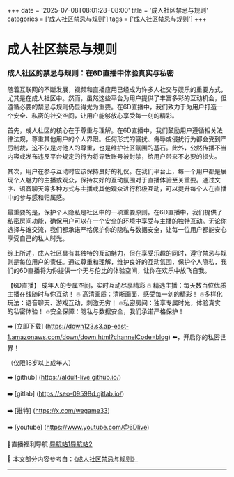 +++
date = '2025-07-08T08:01:28+08:00'
title = '成人社区禁忌与规则'
categories = ['成人社区禁忌与规则']
tags = ['成人社区禁忌与规则']
+++

# 成人社区禁忌与规则

### 成人社区的禁忌与规则：在6D直播中体验真实与私密

随着互联网的不断发展，视频和直播应用已经成为许多人社交与娱乐的重要方式，尤其是在成人社区中。然而，虽然这些平台为用户提供了丰富多彩的互动机会，但遵循必要的禁忌与规则仍显得尤为重要。在6D直播中，我们致力于为用户打造一个安全、私密的社交空间，让用户能够放心享受每一刻的精彩。

首先，成人社区的核心在于尊重与理解。在6D直播中，我们鼓励用户遵循相关法律法规，尊重其他用户的个人界限。任何形式的骚扰、侮辱或侵扰行为都会受到严厉制裁，这不仅是对他人的尊重，也是维护社区氛围的基石。此外，公然传播不当内容或发布违反平台规定的行为将导致账号被封禁，给用户带来不必要的损失。

其次，用户在参与互动时应该保持良好的礼仪。在我们平台上，每一个用户都是展现个人魅力的主播或观众，保持友好的互动氛围对于直播体验至关重要。通过文字、语音聊天等多种方式与主播或其他观众进行积极互动，可以提升每个人在直播中的参与感和归属感。

最重要的是，保护个人隐私是社区中的一项重要原则。在6D直播中，我们提供了私密房间功能，确保用户可以在一个安全的环境中享受与主播的独特互动。无论你选择与谁交流，我们都承诺严格保护你的隐私与数据安全，让每一位用户都能安心享受自己的私人时光。

综上所述，成人社区具有其独特的互动魅力，但在享受乐趣的同时，遵守禁忌与规则是每位用户的责任。通过尊重和理解，维护良好的互动氛围，保护个人隐私，我们的6D直播将为你提供一个无与伦比的体验空间，让你在欢乐中放飞自我。

【6D直播】
成年人的专属空间，实时互动尽享精彩
🔥 精选主播：每天数百位优质主播在线随时与你互动！
🔥 高清画质：清晰画面，感受每一刻的精彩！
🔥多样化玩法：语音聊天、游戏互动，刺激无穷！
🔥私密房间：独享专属时光，体验真实的私密体验！
🔥安全保障：隐私与数据安全，我们承诺严格保护！

➡️ [立即下载] (https://down123.s3.ap-east-1.amazonaws.com/down/down.html?channelCode=blog) ⬅️，开启你的私密世界！

（仅限18岁以上成年人）

➡️ [github] (https://aldult-live.github.io/)

➡️ [gitlab] (https://seo-09598d.gitlab.io/)

➡️ [推特] (https://x.com/wegame33)

➡️ [youtube] (https://www.youtube.com/@6Dlive)

🔞直播福利导航   [导航站1](https://webstack-86085a.gitlab.io/)[导航站2](https://onlygit123-2.github.io/)


📘 本文部分内容参考自：[《成人社区禁忌与规则》](https://github.com/tatalive123/tata)

---
